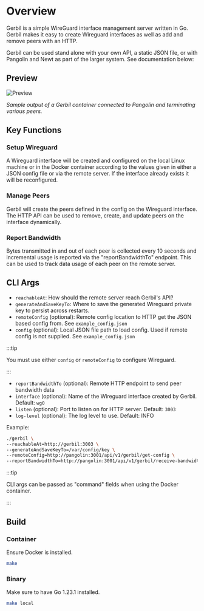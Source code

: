 # Overview

Gerbil is a simple WireGuard interface management server written in Go. Gerbil makes it easy to create Wireguard interfaces as well as add and remove peers with an HTTP.

Gerbil can be used stand alone with your own API, a static JSON file, or with Pangolin and Newt as part of the larger system. See documentation below:

## Preview

<img src="public/screenshots/preview.png" alt="Preview"/>

_Sample output of a Gerbil container connected to Pangolin and terminating various peers._

## Key Functions

### Setup Wireguard

A Wireguard interface will be created and configured on the local Linux machine or in the Docker container according to the values given in either a JSON config file or via the remote server. If the interface already exists it will be reconfigured.

### Manage Peers

Gerbil will create the peers defined in the config on the Wireguard interface. The HTTP API can be used to remove, create, and update peers on the interface dynamically.

### Report Bandwidth

Bytes transmitted in and out of each peer is collected every 10 seconds and incremental usage is reported via the "reportBandwidthTo" endpoint. This can be used to track data usage of each peer on the remote server.

## CLI Args

- `reachableAt`: How should the remote server reach Gerbil's API?
- `generateAndSaveKeyTo`: Where to save the generated Wireguard private key to persist across restarts.
- `remoteConfig` (optional): Remote config location to HTTP get the JSON based config from. See `example_config.json`
- `config` (optional): Local JSON file path to load config. Used if remote config is not supplied. See `example_config.json`

:::tip

You must use either `config` or `remoteConfig` to configure Wireguard.

:::

- `reportBandwidthTo` (optional): Remote HTTP endpoint to send peer bandwidth data
- `interface` (optional): Name of the Wireguard interface created by Gerbil. Default: `wg0`
- `listen` (optional): Port to listen on for HTTP server. Default: `3003`
- `log-level` (optional): The log level to use. Default: INFO

Example:

```bash
./gerbil \
--reachableAt=http://gerbil:3003 \
--generateAndSaveKeyTo=/var/config/key \
--remoteConfig=http://pangolin:3001/api/v1/gerbil/get-config \
--reportBandwidthTo=http://pangolin:3001/api/v1/gerbil/receive-bandwidth \
```

:::tip

CLI args can be passed as "command" fields when using the Docker container.

:::

## Build

### Container 

Ensure Docker is installed.

```bash
make
```

### Binary

Make sure to have Go 1.23.1 installed.

```bash
make local
```